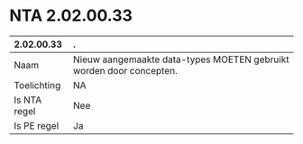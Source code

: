# NTA 2.02.00.33

 2.02.00.33 | . 
 :--- | :--- 
 Naam | Nieuw aangemaakte data-types MOETEN gebruikt worden door concepten. 
 Toelichting | NA 
 Is NTA regel | Nee 
 Is PE regel | Ja 
